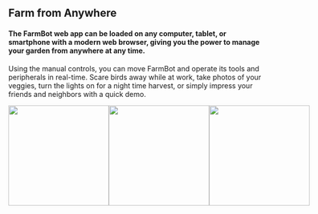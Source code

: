 ## Farm from Anywhere

#### The FarmBot web app can be loaded on any computer, tablet, or smartphone with a modern web browser, giving you the power to manage your garden from anywhere at any time.

Using the manual controls, you can move FarmBot and operate its tools and peripherals in real-time. Scare birds away while at work, take photos of your veggies, turn the lights on for a night time harvest, or simply impress your friends and neighbors with a quick demo.

<div style="display:flex; justify-content:space-evenly;">
  <img style="float:left;" width="200" src="https://github.com/utmdev/farm_bot/blob/master/add_plant.png"/>
  <img style="float:left;" width="200" src="https://github.com/utmdev/farm_bot/blob/master/add_plant.png"/>
  <img style="float:left;" width="200" src="https://github.com/utmdev/farm_bot/blob/master/add_plant.png"/>
</div>

